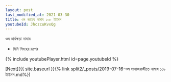 ```yaml
---
layout: post
last_modified_at: 2021-03-30
title: ওম জায়েয নামায ১০৮ টাইমস
youtubeId: JhczcuKvxQg
---
```

 
 
 ওম হার্যক্ষয়া নামায  
 
 -  যিনি সিংহের রূপের 
 
  
 
  
 
 
 
 
 
 


{% include youtubePlayer.html id=page.youtubeId %}
 
[Next]({{ site.baseurl }}{% link  split2/_posts/2019-07-16-ওম সাহাজরাজীতে নামায ১০৮ টাইমস.md%})
 
